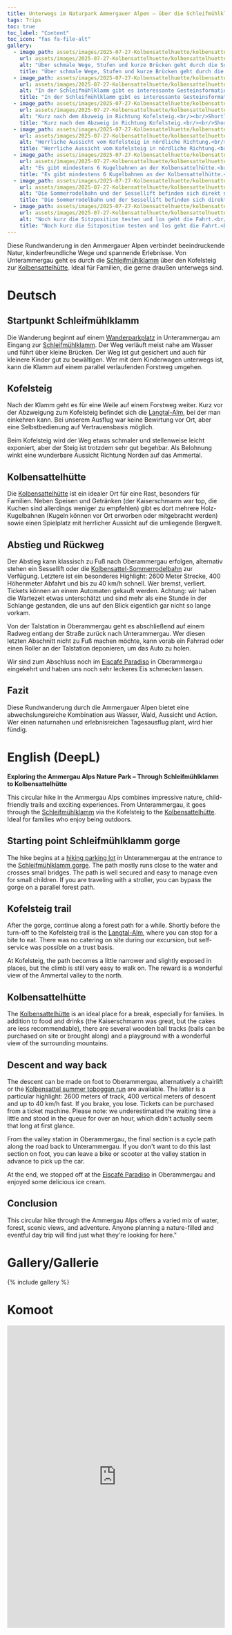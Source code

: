 ```yaml
---
title: Unterwegs im Naturpark Ammergauer Alpen – über die Schleifmühlklamm zur Kolbensattelhütte
tags: Trips
toc: true
toc_label: "Content"
toc_icon: "fas fa-file-alt"
gallery:
  - image_path: assets/images/2025-07-27-Kolbensattelhuette/kolbensattelhuette_1_th.jpg
    url: assets/images/2025-07-27-Kolbensattelhuette/kolbensattelhuette_1.jpg
    alt: "Über schmale Wege, Stufen und kurze Brücken geht durch die Schleifmühlklamm.<br/><br/>Over narrow paths, steps and short bridges through the Schleifmühlklamm gorge."
    title: "Über schmale Wege, Stufen und kurze Brücken geht durch die Schleifmühlklamm.<br/><br/>Over narrow paths, steps and short bridges through the Schleifmühlklamm gorge."
  - image_path: assets/images/2025-07-27-Kolbensattelhuette/kolbensattelhuette_2_th.jpg
    url: assets/images/2025-07-27-Kolbensattelhuette/kolbensattelhuette_2.jpg
    alt: "In der Schleifmühlklamm gibt es interessante Gesteinsformationen und schöne Wasserfälle.<br/><br/>There are interesting rock formations and beautiful waterfalls in the Schleifmühlklamm gorge."
    title: "In der Schleifmühlklamm gibt es interessante Gesteinsformationen und schöne Wasserfälle.<br/><br/>There are interesting rock formations and beautiful waterfalls in the Schleifmühlklamm gorge."
  - image_path: assets/images/2025-07-27-Kolbensattelhuette/kolbensattelhuette_3_th.jpg
    url: assets/images/2025-07-27-Kolbensattelhuette/kolbensattelhuette_3.jpg
    alt: "Kurz nach dem Abzweig in Richtung Kofelsteig.<br/><br/>Shortly after the junction in the direction of Kofelsteig."
    title: "Kurz nach dem Abzweig in Richtung Kofelsteig.<br/><br/>Shortly after the junction in the direction of Kofelsteig."
  - image_path: assets/images/2025-07-27-Kolbensattelhuette/kolbensattelhuette_4_th.jpg
    url: assets/images/2025-07-27-Kolbensattelhuette/kolbensattelhuette_4.jpg
    alt: "Herrliche Aussicht vom Kofelsteig in nördliche Richtung.<br/><br/>Wonderful view from the Kofelsteig in a northerly direction."
    title: "Herrliche Aussicht vom Kofelsteig in nördliche Richtung.<br/><br/>Wonderful view from the Kofelsteig in a northerly direction."
  - image_path: assets/images/2025-07-27-Kolbensattelhuette/kolbensattelhuette_5_th.jpg
    url: assets/images/2025-07-27-Kolbensattelhuette/kolbensattelhuette_5.jpg
    alt: "Es gibt mindestens 6 Kugelbahnen an der Kolbensattelhütte.<br/><br/>Es gibt mindestens 6 Kugelbahnen an der Kolbensattelhuette."
    title: "Es gibt mindestens 6 Kugelbahnen an der Kolbensattelhütte.<br/><br/>Es gibt mindestens 6 Kugelbahnen an der Kolbensattelhuette."
  - image_path: assets/images/2025-07-27-Kolbensattelhuette/kolbensattelhuette_6_th.jpg
    url: assets/images/2025-07-27-Kolbensattelhuette/kolbensattelhuette_6.jpg
    alt: "Die Sommerrodelbahn und der Sessellift befinden sich direkt neben Kolbensattelhütte.<br/><br/>The summer toboggan run and the chairlift are right next to the Kolbensattelhuette."
    title: "Die Sommerrodelbahn und der Sessellift befinden sich direkt neben Kolbensattelhütte.<br/><br/>The summer toboggan run and the chairlift are right next to the Kolbensattelhuette."
  - image_path: assets/images/2025-07-27-Kolbensattelhuette/kolbensattelhuette_7_th.jpg
    url: assets/images/2025-07-27-Kolbensattelhuette/kolbensattelhuette_7.jpg
    alt: "Noch kurz die Sitzposition testen und los geht die Fahrt.<br/><br/>A quick check of the seating position and off you go."
    title: "Noch kurz die Sitzposition testen und los geht die Fahrt.<br/><br/>A quick check of the seating position and off you go."
---
```


Diese Rundwanderung in den Ammergauer Alpen verbindet beeindruckende Natur, kinderfreundliche Wege und spannende Erlebnisse. Von Unterammergau geht es durch die [Schleifmühlklamm](https://www.ammergauer-alpen.de/poi/schleifmuehlklamm) über den Kofelsteig zur [Kolbensattelhütte](https://maps.app.goo.gl/bYq8JxuVLnaN6xvH9). Ideal für Familien, die gerne draußen unterwegs sind.

# Deutsch

## Startpunkt Schleifmühlklamm
Die Wanderung beginnt auf einem [Wanderparkplatz](https://maps.app.goo.gl/SFbyWQu3euRLn6zu8) in Unterammergau am Eingang zur [Schleifmühlklamm](https://www.ammergauer-alpen.de/poi/schleifmuehlklamm). Der Weg verläuft meist nahe am Wasser und führt über kleine Brücken. Der Weg ist gut gesichert und auch für kleinere Kinder gut zu bewältigen. Wer mit dem Kinderwagen unterwegs ist, kann die Klamm auf einem parallel verlaufenden Forstweg umgehen.

## Kofelsteig
Nach der Klamm geht es für eine Weile auf einem Forstweg weiter. Kurz vor der Abzweigung zum Kofelsteig befindet sich die [Langtal-Alm](https://maps.app.goo.gl/gyXkGNYf7CuYS2De8), bei der man einkehren kann. Bei unserem Ausflug war keine Bewirtung vor Ort, aber eine Selbstbedienung auf Vertrauensbasis möglich.

Beim Kofelsteig wird der Weg etwas schmaler und stellenweise leicht exponiert, aber der Steig ist trotzdem sehr gut begehbar. Als Belohnung winkt eine wunderbare Aussicht Richtung Norden auf das Ammertal.

## Kolbensattelhütte
Die [Kolbensattelhütte](https://maps.app.goo.gl/bYq8JxuVLnaN6xvH9) ist ein idealer Ort für eine Rast, besonders für Familien. Neben Speisen und Getränken (der Kaiserschmarrn war top, die Kuchen sind allerdings weniger zu empfehlen) gibt es dort mehrere Holz-Kugelbahnen (Kugeln können vor Ort erworben oder mitgebracht werden) sowie einen Spielplatz mit herrlicher Aussicht auf die umliegende Bergwelt.

## Abstieg und Rückweg
Der Abstieg kann klassisch zu Fuß nach Oberammergau erfolgen, alternativ stehen ein Sessellift oder die [Kolbensattel-Sommerrodelbahn](https://kolbensattel-im-sommer.de/alpine-coaster/) zur Verfügung. Letztere ist ein besonderes Highlight: 2600 Meter Strecke, 400 Höhenmeter Abfahrt und bis zu 40 km/h schnell. Wer bremst, verliert. Tickets können an einem Automaten gekauft werden. Achtung: wir haben die Wartezeit etwas unterschätzt und sind mehr als eine Stunde in der Schlange gestanden, die uns auf den Blick eigentlich gar nicht so lange vorkam.

Von der Talstation in Oberammergau geht es abschließend auf einem Radweg entlang der Straße zurück nach Unterammergau. Wer diesen letzten Abschnitt nicht zu Fuß machen möchte, kann vorab ein Fahrrad oder einen Roller an der Talstation deponieren, um das Auto zu holen.

Wir sind zum Abschluss noch im [Eiscafé Paradiso](https://maps.app.goo.gl/S6qk4RrJUmW6RNoZ8) in Oberammergau eingekehrt und haben uns noch sehr leckeres Eis schmecken lassen.

## Fazit
Diese Rundwanderung durch die Ammergauer Alpen bietet eine abwechslungsreiche Kombination aus Wasser, Wald, Aussicht und Action. Wer einen naturnahen und erlebnisreichen Tagesausflug plant, wird hier fündig.


# English (DeepL)

**Exploring the Ammergau Alps Nature Park – Through Schleifmühlklamm to Kolbensattelhütte**

This circular hike in the Ammergau Alps combines impressive nature, child-friendly trails and exciting experiences. From Unterammergau, it goes through the [Schleifmühlklamm](https://www.ammergauer-alpen.de/poi/schleifmuehlklamm) via the Kofelsteig to the [Kolbensattelhütte](https://maps.app.goo.gl/bYq8JxuVLnaN6xvH9). Ideal for families who enjoy being outdoors.

## Starting point Schleifmühlklamm gorge
The hike begins at a [hiking parking lot](https://maps.app.goo.gl/SFbyWQu3euRLn6zu8) in Unterammergau at the entrance to the [Schleifmühlklamm gorge](https://www.ammergauer-alpen.de/poi/schleifmuehlklamm). The path mostly runs close to the water and crosses small bridges. The path is well secured and easy to manage even for small children. If you are traveling with a stroller, you can bypass the gorge on a parallel forest path.

## Kofelsteig trail
After the gorge, continue along a forest path for a while. Shortly before the turn-off to the Kofelsteig trail is the [Langtal-Alm](https://maps.app.goo.gl/gyXkGNYf7CuYS2De8), where you can stop for a bite to eat. There was no catering on site during our excursion, but self-service was possible on a trust basis.

At Kofelsteig, the path becomes a little narrower and slightly exposed in places, but the climb is still very easy to walk on. The reward is a wonderful view of the Ammertal valley to the north.

## Kolbensattelhütte
The [Kolbensattelhütte](https://maps.app.goo.gl/bYq8JxuVLnaN6xvH9) is an ideal place for a break, especially for families. In addition to food and drinks (the Kaiserschmarrn was great, but the cakes are less recommendable), there are several wooden ball tracks (balls can be purchased on site or brought along) and a playground with a wonderful view of the surrounding mountains.

## Descent and way back
The descent can be made on foot to Oberammergau, alternatively a chairlift or the [Kolbensattel summer toboggan run](https://kolbensattel-im-sommer.de/alpine-coaster/) are available. The latter is a particular highlight: 2600 meters of track, 400 vertical meters of descent and up to 40 km/h fast. If you brake, you lose. Tickets can be purchased from a ticket machine. Please note: we underestimated the waiting time a little and stood in the queue for over an hour, which didn't actually seem that long at first glance.

From the valley station in Oberammergau, the final section is a cycle path along the road back to Unterammergau. If you don't want to do this last section on foot, you can leave a bike or scooter at the valley station in advance to pick up the car.

At the end, we stopped off at the [Eiscafé Paradiso](https://maps.app.goo.gl/S6qk4RrJUmW6RNoZ8) in Oberammergau and enjoyed some delicious ice cream.

## Conclusion
This circular hike through the Ammergau Alps offers a varied mix of water, forest, scenic views, and adventure. Anyone planning a nature-filled and eventful day trip will find just what they're looking for here."


# Gallery/Gallerie
{% include gallery %}


# Komoot
<iframe src="https://www.komoot.com/de-de/tour/2406988888/embed?share_token=aL6l7lDWd5Lt63dp5H8PBq687vqZciLKjZcrP6d7JUYM4warN5&profile=1" width="100%" height="700" frameborder="0" scrolling="no"></iframe>
